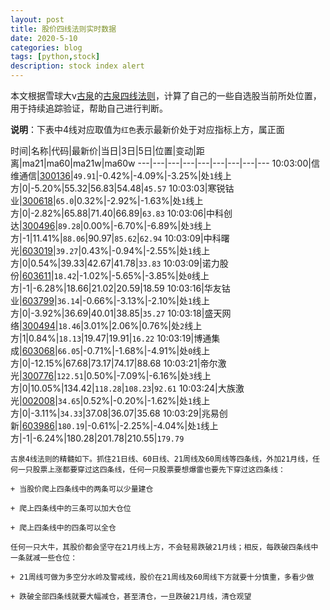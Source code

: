 ```yaml
---
layout: post
title: 股价四线法则实时数据
date: 2020-5-10
categories: blog
tags: [python,stock]
description: stock index alert
---
```



本文根据雪球大v[古泉](https://xueqiu.com/u/7148646888)的[古泉四线法则](https://xueqiu.com/7148646888/130498192)，计算了自己的一些自选股当前所处位置，用于持续追踪验证，帮助自己进行判断。

**说明**：下表中4线对应取值为`红色`表示最新价处于对应指标上方，属正面

时间|名称|代码|最新价|当日|3日|5日|位置|变动|距离|ma21|ma60|ma21w|ma60w
---|---|---|---|---|---|---|---|---
10:03:00|信维通信|[300136](https://xueqiu.com/S/SZ300136)|`49.91`|-0.42%|-4.09%|-3.25%|处`1`线上方|0|-5.20%|55.32|56.83|54.48|`45.57`
10:03:03|寒锐钴业|[300618](https://xueqiu.com/S/SZ300618)|`65.0`|0.32%|-2.92%|-1.63%|处`1`线上方|0|-2.82%|65.88|71.40|66.89|`63.83`
10:03:06|中科创达|[300496](https://xueqiu.com/S/SZ300496)|`89.28`|0.00%|-6.70%|-6.89%|处`3`线上方|-1|11.41%|`88.06`|90.97|`85.62`|`62.94`
10:03:09|中科曙光|[603019](https://xueqiu.com/S/SH603019)|`39.27`|0.43%|-0.94%|-2.55%|处`1`线上方|0|0.54%|39.33|42.67|41.78|`33.83`
10:03:09|诺力股份|[603611](https://xueqiu.com/S/SH603611)|`18.42`|-1.02%|-5.65%|-3.85%|处`0`线上方|-1|-6.28%|18.66|21.02|20.59|18.59
10:03:16|华友钴业|[603799](https://xueqiu.com/S/SH603799)|`36.14`|-0.66%|-3.13%|-2.10%|处`1`线上方|0|-3.92%|36.69|40.01|38.85|`35.27`
10:03:18|盛天网络|[300494](https://xueqiu.com/S/SZ300494)|`18.46`|3.01%|2.06%|0.76%|处`2`线上方|1|0.84%|`18.13`|19.47|19.91|`16.22`
10:03:19|博通集成|[603068](https://xueqiu.com/S/SH603068)|`66.05`|-0.71%|-1.68%|-4.91%|处`0`线上方|0|-12.15%|67.68|73.17|74.17|88.68
10:03:21|帝尔激光|[300776](https://xueqiu.com/S/SZ300776)|`122.51`|0.50%|-7.09%|-6.16%|处`3`线上方|0|10.05%|134.42|`118.28`|`108.23`|`92.61`
10:03:24|大族激光|[002008](https://xueqiu.com/S/SZ002008)|`34.65`|0.52%|-0.20%|-1.62%|处`1`线上方|0|-3.11%|`34.33`|37.08|36.07|35.68
10:03:29|兆易创新|[603986](https://xueqiu.com/S/SH603986)|`180.19`|-0.61%|-2.25%|-4.04%|处`1`线上方|-1|-6.24%|180.28|201.78|210.55|`179.79`

```
古泉4线法则的精髓如下。抓住21日线、60日线、21周线及60周线等四条线，外加21月线，任何一只股票上涨都要穿过这四条线，任何一只股票要想爆雷也要先下穿过这四条线：

+ 当股价爬上四条线中的两条可以少量建仓

+ 爬上四条线中的三条可以加大仓位

+ 爬上四条线中的四条可以全仓

任何一只大牛，其股价都会坚守在21月线上方，不会轻易跌破21月线；相反，每跌破四条线中一条就减一些仓位：

+ 21周线可做为多空分水岭及警戒线，股价在21周线及60周线下方就要十分慎重，多看少做

+ 跌破全部四条线就要大幅减仓，甚至清仓，一旦跌破21月线，清仓观望
```